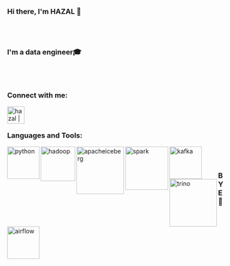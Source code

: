 <br>

### Hi there, I'm HAZAL  👋

</br>

<br>

### I'm  a data engineer🎓

</br>



<br>

### Connect with me:


[<img align="left" alt="hazal | LinkedIn" width="40px" src="https://cdn.jsdelivr.net/npm/simple-icons@v3/icons/linkedin.svg" />][linkedin]


</br>


<br>


### Languages and Tools:
 

<img align="left" alt="python" width="75px" src="https://github.com/hazalozbey/svg/blob/main/python.svg" />

<img align="left" alt="hadoop" width="80px" src="https://github.com/hazalozbey/svg/blob/main/hadoop-svgrepo-com.svg" />

<img align="left" alt="apacheiceberg" width="110px" src="https://github.com/hazalozbey/svg/blob/main/apache-iceberg-seeklogo.com.svg" />

<img align="left" alt="spark" width="100px" src="https://github.com/hazalozbey/svg/blob/main/apache-spark-5.svg" />

<img align="left" alt="kafka" width="75px" src="https://github.com/hazalozbey/svg/blob/main/kafka-icon-svgrepo-com.svg" />

<img align="left" alt="trino" width="110px" src="https://github.com/hazalozbey/svg/blob/main/Trino.svg" />

<img align="left" alt="airflow" width="75px" src="https://github.com/hazalozbey/svg/blob/main/airflow-svgrepo-com.svg" />


</br>








<br>


### BYE 👋


</br>






[linkedin]: https://www.linkedin.com/in/hazalozbey/


